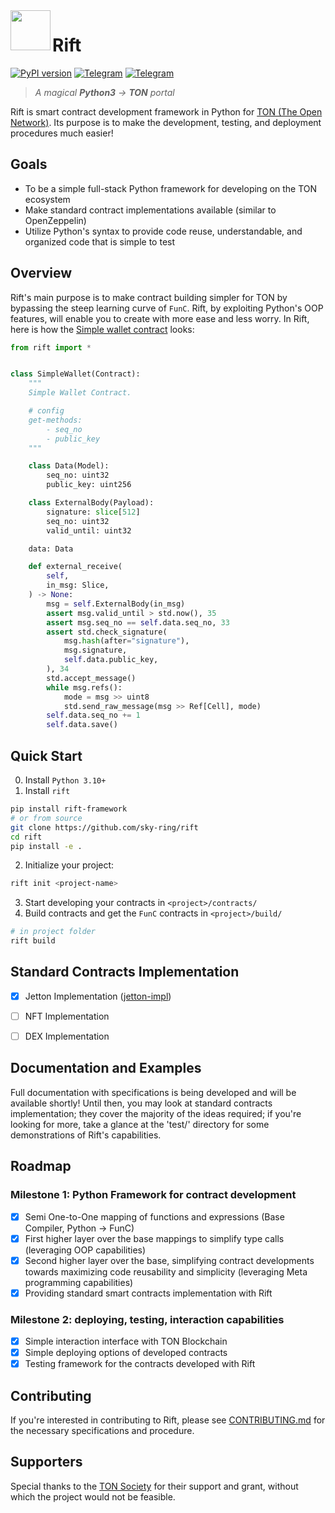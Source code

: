 <img align="left" width="64" height="64" src="https://github.com/sky-ring/rift/blob/main/assets/rift-icon.png">

# Rift

[![PyPI version](https://img.shields.io/badge/rift--framework-0.8.5-informational?style=flat-square&color=FFFF91&labelColor=360825)](https://pypi.org/project/rift-framework/)
[![Telegram](https://img.shields.io/badge/Telegram-@skyring__org-informational?style=flat-square&color=0088cc&labelColor=360825)](https://t.me/skyring_org)
[![Telegram](https://img.shields.io/badge/Docs-docs.skyring.io/rift-informational?style=flat-square&color=6A0F49&labelColor=360825)](https://docs.skyring.io/rift/)
> _A magical **Python3** -> **TON** portal_

Rift is smart contract development framework in Python for [TON (The Open Network)](https://ton.org). Its purpose is to make the development, testing, and deployment procedures much easier!

## Goals
- To be a simple full-stack Python framework for developing on the TON ecosystem
- Make standard contract implementations available (similar to OpenZeppelin)
- Utilize Python's syntax to provide code reuse, understandable, and organized code that is simple to test

## Overview
Rift's main purpose is to make contract building simpler for TON by bypassing the steep learning curve of `FunC`. Rift, by exploiting Python's OOP features, will enable you to create with more ease and less worry. In Rift, here is how the [Simple wallet contract](https://github.com/ton-blockchain/ton/blob/master/crypto/smartcont/wallet-code.fc) looks:

```python
from rift import *


class SimpleWallet(Contract):
    """
    Simple Wallet Contract.

    # config
    get-methods:
        - seq_no
        - public_key
    """

    class Data(Model):
        seq_no: uint32
        public_key: uint256

    class ExternalBody(Payload):
        signature: slice[512]
        seq_no: uint32
        valid_until: uint32

    data: Data

    def external_receive(
        self,
        in_msg: Slice,
    ) -> None:
        msg = self.ExternalBody(in_msg)
        assert msg.valid_until > std.now(), 35
        assert msg.seq_no == self.data.seq_no, 33
        assert std.check_signature(
            msg.hash(after="signature"),
            msg.signature,
            self.data.public_key,
        ), 34
        std.accept_message()
        while msg.refs():
            mode = msg >> uint8
            std.send_raw_message(msg >> Ref[Cell], mode)
        self.data.seq_no += 1
        self.data.save()
```

## Quick Start

0. Install `Python 3.10+`
1. Install `rift`
```bash
pip install rift-framework
# or from source
git clone https://github.com/sky-ring/rift
cd rift
pip install -e .
```
2. Initialize your project:
```bash
rift init <project-name>
```
3. Start developing your contracts in `<project>/contracts/`
4. Build contracts and get the `FunC` contracts in `<project>/build/`
```bash
# in project folder
rift build
```

## Standard Contracts Implementation
- [x] Jetton Implementation ([jetton-impl](https://github.com/sky-ring/jetton-impl))
- [ ] NFT Implementation
- [ ] DEX Implementation


## Documentation and Examples
Full documentation with specifications is being developed and will be available shortly!
Until then, you may look at standard contracts implementation; they cover the majority of the ideas required; if you're looking for more, take a glance at the 'test/' directory for some demonstrations of Rift's capabilities.

## Roadmap

### Milestone 1: Python Framework for contract development

- [x] Semi One-to-One mapping of functions and expressions (Base Compiler, Python -> FunC)
- [x] First higher layer over the base mappings to simplify type calls (leveraging OOP capabilities)
- [x] Second higher layer over the base, simplifying contract developments towards maximizing code reusability and simplicity (leveraging Meta programming capabilities)
- [x] Providing standard smart contracts implementation with Rift

### Milestone 2: deploying, testing, interaction capabilities
- [x] Simple interaction interface with TON Blockchain
- [x] Simple deploying options of developed contracts
- [x] Testing framework for the contracts developed with Rift

## Contributing
If you're interested in contributing to Rift, please see [CONTRIBUTING.md](https://github.com/sky-ring/rift/blob/main/CONTRIBUTING.md) for the necessary specifications and procedure.

## Supporters
Special thanks to the [TON Society](https://society.ton.org/) for their support and grant, without which the project would not be feasible.
